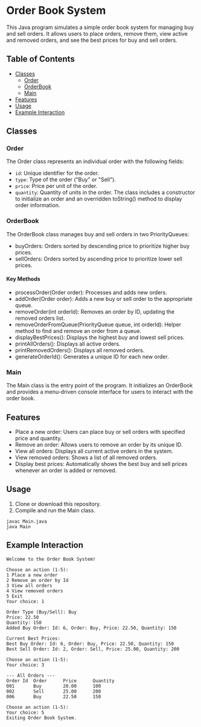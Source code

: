 # Order Book System
This Java program simulates a simple order book system for managing buy and sell orders. It allows users to place orders, remove them, view active and removed orders, and see the best prices for buy and sell orders.

## Table of Contents
- [Classes](##Classes)
  - [Order](###Order)
  - [OrderBook](###OrderBook)
  - [Main](###Main)
- [Features](##Features)
- [Usage](##Usage)
- [Example Interaction](##ExampleInteraction)
  
## Classes
### Order
The Order class represents an individual order with the following fields:

- `id`: Unique identifier for the order.
- `type`: Type of the order ("Buy" or "Sell").
- `price`: Price per unit of the order.
- `quantity`: Quantity of units in the order.
The class includes a constructor to initialize an order and an overridden toString() method to display order information.

### OrderBook
The OrderBook class manages buy and sell orders in two PriorityQueues:
- buyOrders: Orders sorted by descending price to prioritize higher buy prices.
- sellOrders: Orders sorted by ascending price to prioritize lower sell prices.
#### Key Methods
- processOrder(Order order): Processes and adds new orders.
- addOrder(Order order): Adds a new buy or sell order to the appropriate queue.
- removeOrder(int orderId): Removes an order by ID, updating the removed orders list.
- removeOrderFromQueue(PriorityQueue<Order> queue, int orderId): Helper method to find and remove an order from a queue.
- displayBestPrices(): Displays the highest buy and lowest sell prices.
- printAllOrders(): Displays all active orders.
- printRemovedOrders(): Displays all removed orders.
- generateOrderId(): Generates a unique ID for each new order.
### Main
The Main class is the entry point of the program. It initializes an OrderBook and provides a menu-driven console interface for users to interact with the order book.

## Features
- Place a new order: Users can place buy or sell orders with specified price and quantity.
- Remove an order: Allows users to remove an order by its unique ID.
- View all orders: Displays all current active orders in the system.
- View removed orders: Shows a list of all removed orders.
- Display best prices: Automatically shows the best buy and sell prices whenever an order is added or removed.
## Usage
1. Clone or download this repository.
2. Compile and run the Main class.
```
javac Main.java
java Main
```
## Example Interaction
```
Welcome to the Order Book System!

Choose an action (1-5):
1 Place a new order
2 Remove an order by Id
3 View all orders
4 View removed orders
5 Exit
Your choice: 1

Order Type (Buy/Sell): Buy
Price: 22.50
Quantity: 150
Added Buy Order: Id: 6, Order: Buy, Price: 22.50, Quantity: 150

Current Best Prices:
Best Buy Order: Id: 6, Order: Buy, Price: 22.50, Quantity: 150
Best Sell Order: Id: 2, Order: Sell, Price: 25.00, Quantity: 200

Choose an action (1-5):
Your choice: 3

--- All Orders ---
Order Id  Order      Price      Quantity
001       Buy        20.00      100
002       Sell       25.00      200
006       Buy        22.50      150

Choose an action (1-5):
Your choice: 5
Exiting Order Book System.
```
